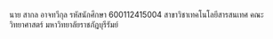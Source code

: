 นาย สากล อาจทวีกุล 
รหัสนักศึกษา 600112415004
สาขาวิชาเทคโนโลยีสารสนเทศ
คณะ วิทยาศาสตร์
มหาวิทยาลัยราชภัฎบุรีรัมย์